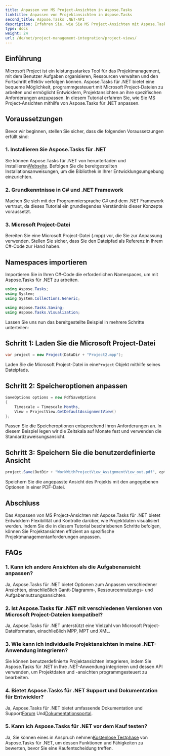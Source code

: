```yaml
---
title: Anpassen von MS Project-Ansichten in Aspose.Tasks
linktitle: Anpassen von Projektansichten in Aspose.Tasks
second_title: Aspose.Tasks .NET-API
description: Erfahren Sie, wie Sie MS Project-Ansichten mit Aspose.Tasks für .NET anpassen. Befolgen Sie unsere Schritt-für-Schritt-Anleitung für eine effiziente Projektmanagement-Visualisierung.
type: docs
weight: 24
url: /de/net/project-management-integration/project-views/
---
```

## Einführung
Microsoft Project ist ein leistungsstarkes Tool für das Projektmanagement, mit dem Benutzer Aufgaben organisieren, Ressourcen verwalten und den Fortschritt effektiv verfolgen können. Aspose.Tasks für .NET bietet eine bequeme Möglichkeit, programmgesteuert mit Microsoft Project-Dateien zu arbeiten und ermöglicht Entwicklern, Projektansichten an ihre spezifischen Anforderungen anzupassen. In diesem Tutorial erfahren Sie, wie Sie MS Project-Ansichten mithilfe von Aspose.Tasks für .NET anpassen.
## Voraussetzungen
Bevor wir beginnen, stellen Sie sicher, dass die folgenden Voraussetzungen erfüllt sind:
### 1. Installieren Sie Aspose.Tasks für .NET
 Sie können Aspose.Tasks für .NET von herunterladen und installieren[Webseite](https://releases.aspose.com/tasks/net/). Befolgen Sie die bereitgestellten Installationsanweisungen, um die Bibliothek in Ihrer Entwicklungsumgebung einzurichten.
### 2. Grundkenntnisse in C# und .NET Framework
Machen Sie sich mit der Programmiersprache C# und dem .NET Framework vertraut, da dieses Tutorial ein grundlegendes Verständnis dieser Konzepte voraussetzt.
### 3. Microsoft Project-Datei
Bereiten Sie eine Microsoft Project-Datei (.mpp) vor, die Sie zur Anpassung verwenden. Stellen Sie sicher, dass Sie den Dateipfad als Referenz in Ihrem C#-Code zur Hand haben.
## Namespaces importieren
Importieren Sie in Ihren C#-Code die erforderlichen Namespaces, um mit Aspose.Tasks für .NET zu arbeiten.
```csharp
using Aspose.Tasks;
using System;
using System.Collections.Generic;

using Aspose.Tasks.Saving;
using Aspose.Tasks.Visualization;
```
Lassen Sie uns nun das bereitgestellte Beispiel in mehrere Schritte unterteilen:
## Schritt 1: Laden Sie die Microsoft Project-Datei
```csharp
var project = new Project(DataDir + "Project2.mpp");
```
 Laden Sie die Microsoft Project-Datei in eine`Project` Objekt mithilfe seines Dateipfads.
## Schritt 2: Speicheroptionen anpassen
```csharp
SaveOptions options = new PdfSaveOptions
{
    Timescale = Timescale.Months,
    View = ProjectView.GetDefaultAssignmentView()
};
```
Passen Sie die Speicheroptionen entsprechend Ihren Anforderungen an. In diesem Beispiel legen wir die Zeitskala auf Monate fest und verwenden die Standardzuweisungsansicht.
## Schritt 3: Speichern Sie die benutzerdefinierte Ansicht
```csharp
project.Save(OutDir + "WorkWithProjectView_AssignmentView_out.pdf", options);
```
Speichern Sie die angepasste Ansicht des Projekts mit den angegebenen Optionen in einer PDF-Datei.
## Abschluss
Das Anpassen von MS Project-Ansichten mit Aspose.Tasks für .NET bietet Entwicklern Flexibilität und Kontrolle darüber, wie Projektdaten visualisiert werden. Indem Sie die in diesem Tutorial beschriebenen Schritte befolgen, können Sie Projektansichten effizient an spezifische Projektmanagementanforderungen anpassen.
## FAQs
### 1. Kann ich andere Ansichten als die Aufgabenansicht anpassen?
Ja, Aspose.Tasks für .NET bietet Optionen zum Anpassen verschiedener Ansichten, einschließlich Gantt-Diagramm-, Ressourcennutzungs- und Aufgabennutzungsansichten.
### 2. Ist Aspose.Tasks für .NET mit verschiedenen Versionen von Microsoft Project-Dateien kompatibel?
Ja, Aspose.Tasks für .NET unterstützt eine Vielzahl von Microsoft Project-Dateiformaten, einschließlich MPP, MPT und XML.
### 3. Wie kann ich individuelle Projektansichten in meine .NET-Anwendung integrieren?
Sie können benutzerdefinierte Projektansichten integrieren, indem Sie Aspose.Tasks für .NET in Ihre .NET-Anwendung integrieren und dessen API verwenden, um Projektdaten und -ansichten programmgesteuert zu bearbeiten.
### 4. Bietet Aspose.Tasks für .NET Support und Dokumentation für Entwickler?
 Ja, Aspose.Tasks für .NET bietet umfassende Dokumentation und Support[Forum](https://forum.aspose.com/c/tasks/15) Und[Dokumentationsportal](https://reference.aspose.com/tasks/net/).
### 5. Kann ich Aspose.Tasks für .NET vor dem Kauf testen?
 Ja, Sie können eines in Anspruch nehmen[Kostenlose Testphase](https://releases.aspose.com/) von Aspose.Tasks für .NET, um dessen Funktionen und Fähigkeiten zu bewerten, bevor Sie eine Kaufentscheidung treffen.